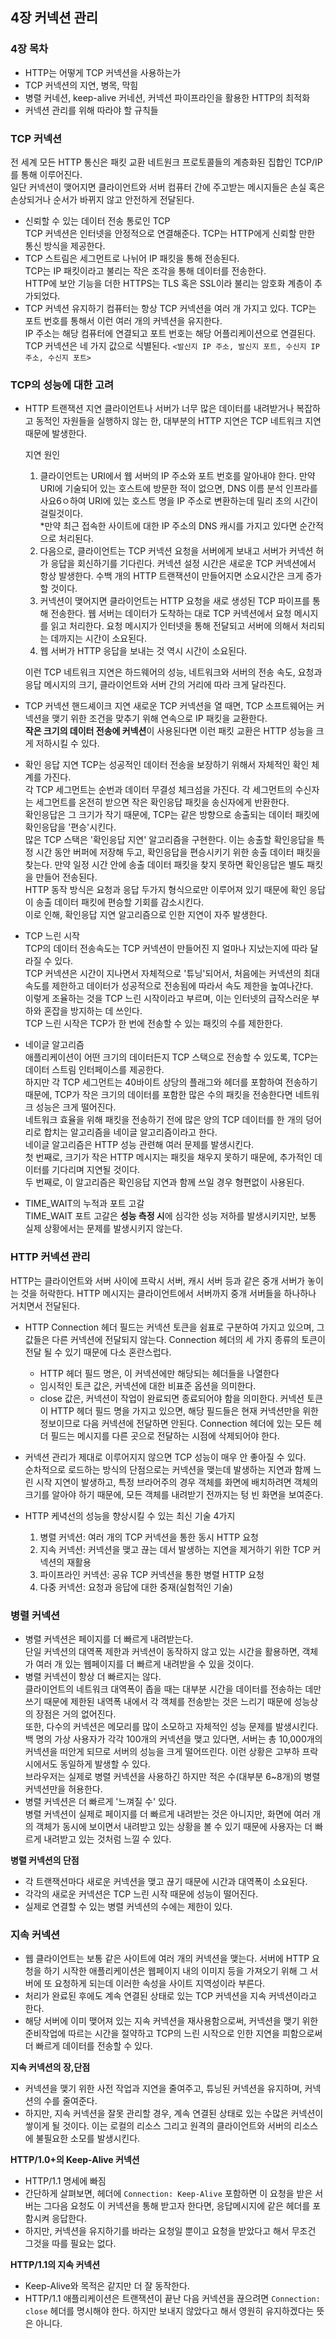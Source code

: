 ## 4장 커넥션 관리

### 4장 목차

- HTTP는 어떻게 TCP 커넥션을 사용하는가
- TCP 커넥션의 지연, 병목, 막힘
- 병렬 커네션, keep-alive 커네션, 커넥션 파이프라인을 활용한 HTTP의 최적화
- 커넥션 관리를 위해 따라야 할 규칙들

### TCP 커넥션

전 세계 모든 HTTP 통신은 패킷 교환 네트원크 프로토콜들의 계층화된 집합인 TCP/IP를 통해 이루어진다.  
일단 커넥션이 맺어지면 클라이언트와 서버 컴퓨터 간에 주고받는 메시지들은 손실 혹은 손상되거나 순서가 바뀌지 않고 안전하게 전달된다.

- 신뢰할 수 있는 데이터 전송 통로인 TCP  
  TCP 커넥션은 인터넷을 안정적으로 연결해준다. TCP는 HTTP에게 신뢰할 만한 통신 방식을 제공한다.
- TCP 스트림은 세그먼트로 나뉘어 IP 패킷을 통해 전송된다.  
  TCP는 IP 패킷이라고 불리는 작은 조각을 통해 데이터를 전송한다.  
  HTTP에 보안 기능을 더한 HTTPS는 TLS 혹은 SSL이라 불리는 암호화 계층이 추가되었다.
- TCP 커넥션 유지하기
  컴퓨터는 항상 TCP 커넥션을 여러 개 가지고 있다. TCP는 포트 번호를 통해서 이런 여러 개의 커넥션을 유지한다.  
  IP 주소는 해당 컴퓨터에 연결되고 포트 번호는 해당 어플리케이션으로 연결된다.  
  TCP 커넥션은 네 가지 값으로 식별된다. `<발신지 IP 주소, 발신지 포트, 수신지 IP 주소, 수신지 포트>`

### TCP의 성능에 대한 고려

- HTTP 트랜잭션 지연
  클라이언트나 서버가 너무 많은 데이터를 내려받거나 복잡하고 동적인 자원들을 실행하지 않는 한, 대부분의 HTTP 지연은 TCP 네트워크 지연 때문에 발생한다.

  지연 원인

  1. 클라이언트는 URI에서 웹 서버의 IP 주소와 포트 번호를 알아내야 한다. 만약 URI에 기술되어 있는 호스트에 방문한 적이 없으면,
     DNS 이름 분석 인프라를 사요6ㅇ하여 URI에 있는 호스트 명을 IP 주소로 변환하는데 밀리 초의 시간이 걸릴것이다.  
     \*만약 최근 접속한 사이트에 대한 IP 주소의 DNS 캐시를 가지고 있다면 순간적으로 처리된다.
  2. 다음으로, 클라이언트는 TCP 커넥션 요청을 서버에게 보내고 서버가 커넥션 허가 응답을 회신하기를 기다린다.
     커넥션 설정 시간은 새로운 TCP 커넥션에서 항상 발생한다. 수백 개의 HTTP 트랜잭션이 만들어지면 소요시간은 크게 증가할 것이다.
  3. 커넥션이 맺어지면 클라이언트는 HTTP 요청을 새로 생성된 TCP 파이프를 통해 전송한다.
     웹 서버는 데이터가 도착하는 대로 TCP 커넥션에서 요청 메시지를 읽고 처리한다.
     요청 메시지가 인터넷을 통해 전달되고 서버에 의해서 처리되는 데까지는 시간이 소요된다.
  4. 웹 서버가 HTTP 응답을 보내는 것 역시 시간이 소요된다.

  이런 TCP 네트워크 지연은 하드웨어의 성능, 네트워크와 서버의 전송 속도, 요청과 응답 메시지의 크기, 클라이언트와 서버 간의 거리에 따라 크게 달라진다.

- TCP 커넥션 핸드셰이크 지연
  새로운 TCP 커넥션을 열 때면, TCP 소프트웨어는 커넥션을 맺기 위한 조건을 맞추기 위해 연속으로 IP 패킷을 교환한다.  
  **작은 크기의 데이터 전송에 커넥션**이 사용된다면 이런 패킷 교환은 HTTP 성능을 크게 저하시킬 수 있다.

- 확인 응답 지연
  TCP는 성공적인 데이터 전송을 보장하기 위해서 자체적인 확인 체계를 가진다.  
  각 TCP 세그먼트는 순번과 데이터 무결성 체크섬을 가진다. 각 세그먼트의 수신자는 세그먼트를 온전히 받으면 작은 확인응답 패킷을 송신자에게 반환한다.  
  확인응답은 그 크기가 작기 때문에, TCP는 같은 방향으로 송출되는 데이터 패킷에 확인응답을 '편승'시킨다.  
  많은 TCP 스택은 '확인응답 지연' 알고리즘을 구현한다. 이는 송출할 확인응답을 특정 시간 동안 버퍼에 저장해 두고, 확인응답을 편승시키기 위한 송출 데이터 패킷을 찾는다. 만약 일정 시간 안에 송출 데이터 패킷을 찾지 못하면 확인응답은 별도 패킷을 만들어 전송된다.  
  HTTP 동작 방식은 요청과 응답 두가지 형식으로만 이루어져 있기 때문에 확인 응답이 송출 데이터 패킷에 편승할 기회를 감소시킨다.  
  이로 인해, 확인응답 지연 알고리즘으로 인한 지연이 자주 발생한다.

- TCP 느린 시작  
  TCP의 데이터 전송속도는 TCP 커넥션이 만들어진 지 얼마나 지났는지에 따라 달라질 수 있다.  
  TCP 커넥션은 시간이 지나면서 자체적으로 '튜닝'되어서, 처음에는 커넥션의 최대 속도를 제한하고 데이터가 성공적으로 전송됨에 따라서 속도 제한을 높여나간다.  
  이렇게 조율하는 것을 TCP 느린 시작이라고 부르며, 이는 인터넷의 급작스러운 부하와 혼잡을 방지하는 데 쓰인다.  
  TCP 느린 시작은 TCP가 한 번에 전송할 수 있는 패킷의 수를 제한한다.

- 네이글 알고리즘  
  애플리케이션이 어떤 크기의 데이터든지 TCP 스택으로 전송할 수 있도록, TCP는 데이터 스트림 인터페이스를 제공한다.  
  하지만 각 TCP 세그먼트는 40바이트 상당의 플래그와 헤더를 포함하여 전송하기 때문에,
  TCP가 작은 크기의 데이터를 포함한 많은 수의 패킷을 전송한다면 네트워크 성능은 크게 떨어진다.  
  네트워크 효율을 위해 패킷을 전송하기 전에 많은 양의 TCP 데이터를 한 개의 덩어리로 합치는 알고리즘을 네이글 알고리즘이라고 한다.  
  네이글 알고리즘은 HTTP 성능 관련해 여러 문제를 발생시킨다.  
  첫 번째로, 크기가 작은 HTTP 메시지는 패킷을 채우지 못하기 때문에, 추가적인 데이터를 기다리며 지연될 것이다.  
  두 번째로, 이 알고리즘은 확인응답 지연과 함께 쓰일 경우 형편없이 사용된다.

- TIME_WAIT의 누적과 포트 고갈  
  TIME_WAIT 포트 고갈은 **성능 측정 시**에 심각한 성능 저하를 발생시키지만, 보통 실제 상황에서는 문제를 발생시키지 않는다.

### HTTP 커넥션 관리

HTTP는 클라이언트와 서버 사이에 프락시 서버, 캐시 서버 등과 같은 중개 서버가 놓이는 것을 허락한다. HTTP 메시지는 클라이언트에서 서버까지 중개 서버들을 하나하나 거치면서 전달된다.

- HTTP Connection 헤더 필드는 커넥션 토큰을 쉼표로 구분하여 가지고 있으며, 그 값들은 다른 커넥션에 전달되지 않는다.
  Connection 헤더의 세 가지 종류의 토큰이 전달 될 수 있기 때문에 다소 혼란스럽다.

  - HTTP 헤더 필드 명은, 이 커넥션에만 해당되는 헤더들을 나열한다
  - 임시적인 토큰 값은, 커넥션에 대한 비표준 옵션을 의미한다.
  - close 값은, 커넥션이 작업이 완료되면 종료되어야 함을 의미한다.
    커넥션 토큰이 HTTP 헤더 필드 명을 가지고 있으면, 해당 필드들은 현재 커넥션만을 위한 정보이므로 다음 커넥션에 전달하면 안된다. Connection 헤더에 있는 모든 헤더 필드는 메시지를 다른 곳으로 전달하는 시점에 삭제되어야 한다.

- 커넥션 관리가 제대로 이루어지지 않으면 TCP 성능이 매우 안 좋아질 수 있다.  
  순차적으로 로드하는 방식의 단점으로는 커넥션을 맺는데 발생하는 지연과 함께 느린 시작 지연이 발생하고, 특정 브라어주의 경우 객체를 화면에 배치하려면 객체의 크기를 알아야 하기 때문에, 모든 객체를 내려받기 전까지는 텅 빈 화면을 보여준다.

- HTTP 케녁선의 성능을 향상시킬 수 있는 최신 기술 4가지
  1. 병렬 커넥션: 여러 개의 TCP 커넥션을 통한 동시 HTTP 요청
  2. 지속 커넥션: 커넥션을 맺고 끊는 데서 발생하는 지연을 제거하기 위한 TCP 커넥션의 재활용
  3. 파이프라인 커넥션: 공유 TCP 커넥션을 통한 병렬 HTTP 요청
  4. 다중 커넥션: 요청과 응답에 대한 중재(실험적인 기술)

### 병렬 커넥션

- 병렬 커넥션은 페이지를 더 빠르게 내려받는다.  
  단일 커넥션의 대역폭 제한과 커넥션이 동작하지 않고 있는 시간을 활용하면, 객체가 여러 개 있는 웹페이지를 더 빠르게 내려받을 수 있을 것이다.
- 병렬 커넥션이 항상 더 빠르지는 않다.  
  클라이언트의 네트워크 대역폭이 좁을 때는 대부분 시간을 데이터를 전송하는 데만 쓰기 때문에 제한된 내역폭 내에서 각 객체를 전송받는 것은 느리기 때문에 성능상의 장점은 거의 없어진다.  
  또한, 다수의 커넥션은 메모리를 많이 소모하고 자체적인 성능 문제를 발생시킨다. 백 명의 가상 사용자가 각각 100개의 커넥션을 맺고 있다면, 서버는 총 10,000개의 커넥션을 떠안게 되므로 서버의 성능을 크게 떨어뜨린다. 이런 상황은 고부하 프락시에서도 동일하게 발생할 수 있다.  
  브라우저는 실제로 병렬 커넥션을 사용하긴 하지만 적은 수(대부분 6~8개)의 병렬 커넥션만을 허용한다.
- 병렬 커넥션은 더 빠르게 '느껴질 수' 있다.  
  병렬 커넥션이 실제로 페이지를 더 빠르게 내려받는 것은 아니지만, 화면에 여러 개의 객체가 동시에 보이면서 내려받고 있는 상황을 볼 수 있기 때문에 사용자는 더 빠르게 내려받고 있는 것처럼 느낄 수 있다.

**병렬 커넥션의 단점**

- 각 트랜잭션마다 새로운 커넥션을 맺고 끊기 때문에 시간과 대역폭이 소요된다.
- 각각의 새로운 커넥션은 TCP 느린 시작 때문에 성능이 떨어진다.
- 실제로 연결할 수 있는 병렬 커넥션의 수에는 제한이 있다.

### 지속 커넥션

- 웹 클라이언트는 보통 같은 사이트에 여러 개의 커넥션을 맺는다. 서버에 HTTP 요청을 하기 시작한 애플리케이션은 웹페이지 내의 이미지 등을 가져오기 위해 그 서버에 또 요청하게 되는데 이러한 속성을 사이트 지역성이라 부른다.
- 처리가 완료된 후에도 계속 연결된 상태로 있는 TCP 커넥션을 지속 커넥션이라고 한다.
- 해당 서버에 이미 맺어져 있는 지속 커넥션을 재사용함으로써, 커넥션을 맺기 위한 준비작업에 따르는 시간을 절약하고 TCP의 느린 시작으로 인한 지연을 피함으로써 더 빠르게 데이터를 전송할 수 있다.

**지속 커넥션의 장,단점**

- 커넥션을 맺기 위한 사전 작업과 지연을 줄여주고, 튜닝된 커넥션을 유지하며, 커넥션의 수를 줄여준다.
- 하지만, 지속 커넥션을 잘못 관리할 경우, 계속 연결된 상태로 있는 수많은 커넥션이 쌓이게 될 것이다. 이는 로컬의 리소스 그리고 원격의 클라이언트와 서버의 리소스에 불필요한 소모를 발생시킨다.

**HTTP/1.0+의 Keep-Alive 커넥션**

- HTTP/1.1 명세에 빠짐
- 간단하게 살펴보면, 헤더에 `Connection: Keep-Alive` 포함하면 이 요청을 받은 서버는 그다음 요청도 이 커넥션을 통해 받고자 한다면, 응답메시지에 같은 헤더를 포함시켜 응답한다.
- 하지만, 커넥션을 유지하기를 바라는 요청일 뿐이고 요청을 받았다고 해서 무조건 그것을 따를 필요는 없다.

**HTTP/1.1의 지속 커넥션**

- Keep-Alive와 목적은 같지만 더 잘 동작한다.
- HTTP/1.1 애플리케이션은 트랜잭션이 끝난 다음 커넥션을 끊으려면 `Connection: close` 헤더를 명시해야 한다. 하지만 보내지 않았다고 해서 영원히 유지하겠다는 뜻은 아니다.

